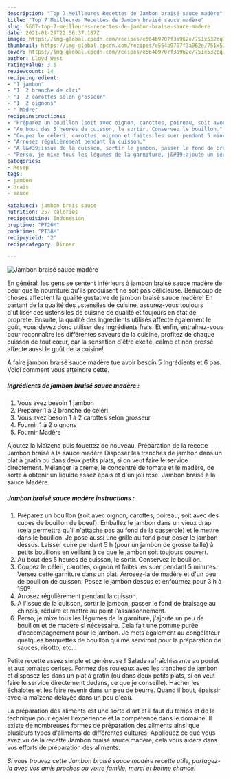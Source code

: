 ```yaml
---
description: "Top 7 Meilleures Recettes de Jambon braisé sauce madère"
title: "Top 7 Meilleures Recettes de Jambon braisé sauce madère"
slug: 5607-top-7-meilleures-recettes-de-jambon-braise-sauce-madere
date: 2021-01-29T22:56:37.187Z
image: https://img-global.cpcdn.com/recipes/e564b9707f3a962e/751x532cq70/jambon-braise-sauce-madere-photo-principale-de-la-recette.jpg
thumbnail: https://img-global.cpcdn.com/recipes/e564b9707f3a962e/751x532cq70/jambon-braise-sauce-madere-photo-principale-de-la-recette.jpg
cover: https://img-global.cpcdn.com/recipes/e564b9707f3a962e/751x532cq70/jambon-braise-sauce-madere-photo-principale-de-la-recette.jpg
author: Lloyd West
ratingvalue: 3.6
reviewcount: 14
recipeingredient:
- "1 jambon"
- "1  2 branche de clri"
- "1  2 carottes selon grosseur"
- "1  2 oignons"
- " Madre"
recipeinstructions:
- "Préparez un bouillon (soit avec oignon, carottes, poireau, soit avec des cubes de bouillon de boeuf). Emballez le jambon dans un vieux drap (cela permettra qu&#39;il n&#39;attache pas au fond de la casserole) et le mettre dans le bouillon. Je pose aussi une grille au fond pour poser le jambon dessus. Laisser cuire pendant 5 h (pour un jambon de grosse taille) à petits bouillons en veillant à ce que le jambon soit toujours couvert."
- "Au bout des 5 heures de cuisson, le sortir. Conservez le bouillon."
- "Coupez le céléri, carottes, oignon et faites les suer pendant 5 minutes. Versez cette garniture dans un plat. Arrosez-la de madère et d&#39;un peu de bouillon de cuisson. Posez le jambon dessus et enfournez pour 3 h à 150°."
- "Arrosez régulièrement pendant la cuisson."
- "A l&#39;issue de la cuisson, sortir le jambon, passer le fond de braisage au chinois, réduire et mettre au point l&#39;assaisonnement."
- "Perso, je mixe tous les légumes de la garniture, j&#39;ajoute un peu de bouillon et de madère si nécessaire. Cela fait une pomme purée d&#39;accompagnement pour le jambon. Je mets également au congélateur quelques barquettes de bouillon qui me serviront pour la préparation de sauces, risotto, etc..."
categories:
- Resep
tags:
- jambon
- brais
- sauce

katakunci: jambon brais sauce 
nutrition: 257 calories
recipecuisine: Indonesian
preptime: "PT26M"
cooktime: "PT38M"
recipeyield: "2"
recipecategory: Dinner

---
```



![Jambon braisé sauce madère](https://img-global.cpcdn.com/recipes/e564b9707f3a962e/751x532cq70/jambon-braise-sauce-madere-photo-principale-de-la-recette.jpg)

En général, les gens se sentent inférieurs à jambon braisé sauce madère de peur que la nourriture qu'ils produisent ne soit pas délicieuse. Beaucoup de choses affectent la qualité gustative de jambon braisé sauce madère! En partant de la qualité des ustensiles de cuisine, assurez-vous toujours d'utiliser des ustensiles de cuisine de qualité et toujours en état de propreté. Ensuite, la qualité des ingrédients utilisés affecte également le goût, vous devez donc utiliser des ingrédients frais. Et enfin, entraînez-vous pour reconnaître les différentes saveurs de la cuisine, profitez de chaque cuisson de tout cœur, car la sensation d'être excité, calme et non pressé affecte aussi le goût de la cuisine!

<!--inarticleads1-->

À faire jambon braisé sauce madère tue avoir besoin 5 Ingrédients et 6 pas. Voici comment vous atteindre cette.

##### Ingrédients de jambon braisé sauce madère :

1. Vous avez besoin 1 jambon
1. Préparer 1 à 2 branche de céléri
1. Vous avez besoin 1 à 2 carottes selon grosseur
1. Fournir 1 à 2 oignons
1. Fournir  Madère


Ajoutez la Maïzena puis fouettez de nouveau. Préparation de la recette Jambon braisé à la sauce madère Disposer les tranches de jambon dans un plat à gratin ou dans deux petits plats, si on veut faire le service directement. Mélanger la crème, le concentré de tomate et le madère, de sorte à obtenir un liquide assez épais et d&#39;un joli rose. Jambon braisé à la sauce Madère. 

<!--inarticleads2-->

##### Jambon braisé sauce madère instructions :

1. Préparez un bouillon (soit avec oignon, carottes, poireau, soit avec des cubes de bouillon de boeuf). Emballez le jambon dans un vieux drap (cela permettra qu&#39;il n&#39;attache pas au fond de la casserole) et le mettre dans le bouillon. Je pose aussi une grille au fond pour poser le jambon dessus. Laisser cuire pendant 5 h (pour un jambon de grosse taille) à petits bouillons en veillant à ce que le jambon soit toujours couvert.
1. Au bout des 5 heures de cuisson, le sortir. Conservez le bouillon.
1. Coupez le céléri, carottes, oignon et faites les suer pendant 5 minutes. Versez cette garniture dans un plat. Arrosez-la de madère et d&#39;un peu de bouillon de cuisson. Posez le jambon dessus et enfournez pour 3 h à 150°.
1. Arrosez régulièrement pendant la cuisson.
1. A l&#39;issue de la cuisson, sortir le jambon, passer le fond de braisage au chinois, réduire et mettre au point l&#39;assaisonnement.
1. Perso, je mixe tous les légumes de la garniture, j&#39;ajoute un peu de bouillon et de madère si nécessaire. Cela fait une pomme purée d&#39;accompagnement pour le jambon. Je mets également au congélateur quelques barquettes de bouillon qui me serviront pour la préparation de sauces, risotto, etc...


Petite recette assez simple et généreuse ! Salade rafraîchissante au poulet et aux tomates cerises. Formez des rouleaux avec les tranches de jambon et disposez les dans un plat à gratin (ou dans deux petits plats, si on veut faire le service directement dedans, ce que je conseille). Hacher les échalotes et les faire revenir dans un peu de beurre. Quand il bout, épaissir avec la maïzena délayée dans un peu d&#39;eau. 

<!--inarticleads1-->

<p>
La préparation des aliments est une sorte d'art et il faut du temps et de la technique pour égaler l'expérience et la compétence dans le domaine. Il existe de nombreuses formes de préparation des aliments ainsi que plusieurs types d'aliments de différentes cultures. Appliquez ce que vous avez vu de la recette Jambon braisé sauce madère, cela vous aidera dans vos efforts de préparation des aliments.
</p>

<p>
<i>Si vous trouvez cette Jambon braisé sauce madère recette utile, partagez-la avec vos amis proches ou votre famille, merci et bonne chance.</i>
</p>
